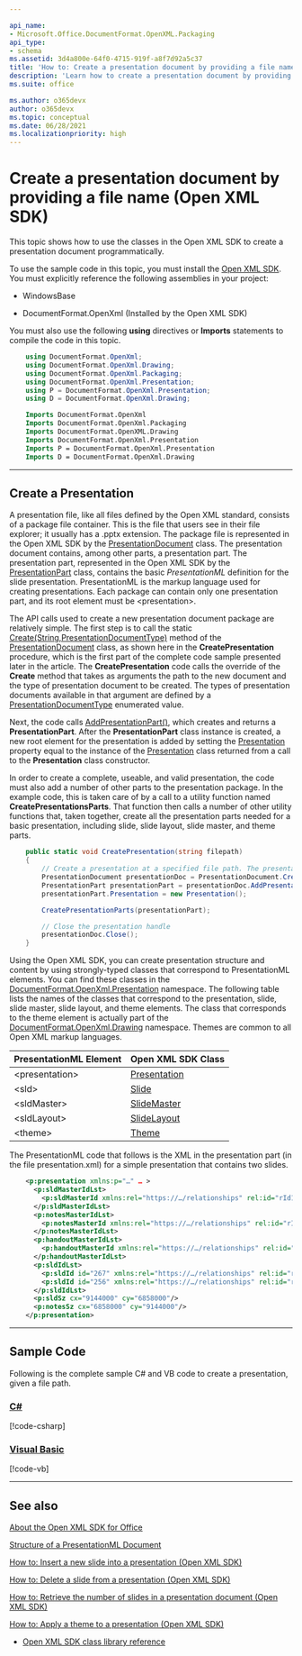 ```yaml
---

api_name:
- Microsoft.Office.DocumentFormat.OpenXML.Packaging
api_type:
- schema
ms.assetid: 3d4a800e-64f0-4715-919f-a8f7d92a5c37
title: 'How to: Create a presentation document by providing a file name (Open XML SDK)'
description: 'Learn how to create a presentation document by providing a file name using the Open XML SDK.'
ms.suite: office

ms.author: o365devx
author: o365devx
ms.topic: conceptual
ms.date: 06/28/2021
ms.localizationpriority: high
---
```


# Create a presentation document by providing a file name (Open XML SDK)

This topic shows how to use the classes in the Open XML SDK to
create a presentation document programmatically.

To use the sample code in this topic, you must install the [Open XML SDK](https://www.nuget.org/packages/DocumentFormat.OpenXml). You
must explicitly reference the following assemblies in your project:

- WindowsBase

- DocumentFormat.OpenXml (Installed by the Open XML SDK)

You must also use the following **using**
directives or **Imports** statements to compile
the code in this topic.

```csharp
    using DocumentFormat.OpenXml;
    using DocumentFormat.OpenXml.Drawing;
    using DocumentFormat.OpenXml.Packaging;
    using DocumentFormat.OpenXml.Presentation;
    using P = DocumentFormat.OpenXml.Presentation;
    using D = DocumentFormat.OpenXml.Drawing;
```

```vb
    Imports DocumentFormat.OpenXml
    Imports DocumentFormat.OpenXml.Packaging
    Imports DocumentFormat.OpenXML.Drawing 
    Imports DocumentFormat.OpenXml.Presentation
    Imports P = DocumentFormat.OpenXml.Presentation
    Imports D = DocumentFormat.OpenXml.Drawing
```

--------------------------------------------------------------------------------

## Create a Presentation

A presentation file, like all files defined by the Open XML standard,
consists of a package file container. This is the file that users see in
their file explorer; it usually has a .pptx extension. The package file
is represented in the Open XML SDK by the [PresentationDocument](https://msdn.microsoft.com/library/office/documentformat.openxml.packaging.presentationdocument.aspx) class. The
presentation document contains, among other parts, a presentation part.
The presentation part, represented in the Open XML SDK by the [PresentationPart](https://msdn.microsoft.com/library/office/documentformat.openxml.packaging.presentationpart.aspx) class, contains the basic
*PresentationML* definition for the slide presentation. PresentationML
is the markup language used for creating presentations. Each package can
contain only one presentation part, and its root element must be
\<presentation\>.

The API calls used to create a new presentation document package are
relatively simple. The first step is to call the static [Create(String,PresentationDocumentType)](https://msdn.microsoft.com/library/office/cc535977.aspx)
method of the [PresentationDocument](https://msdn.microsoft.com/library/office/documentformat.openxml.packaging.presentationdocument.aspx) class, as shown here
in the **CreatePresentation** procedure, which is the first part of the
complete code sample presented later in the article. The
**CreatePresentation** code calls the override of the **Create** method that takes as arguments the path to
the new document and the type of presentation document to be created.
The types of presentation documents available in that argument are
defined by a [PresentationDocumentType](https://msdn.microsoft.com/library/office/documentformat.openxml.presentationdocumenttype.aspx) enumerated value.

Next, the code calls [AddPresentationPart()](https://msdn.microsoft.com/library/office/documentformat.openxml.packaging.presentationdocument.addpresentationpart.aspx), which creates and
returns a **PresentationPart**. After the **PresentationPart** class instance is created, a new
root element for the presentation is added by setting the [Presentation](https://msdn.microsoft.com/library/office/documentformat.openxml.packaging.presentationpart.presentation.aspx) property equal to the instance
of the [Presentation](https://msdn.microsoft.com/library/office/documentformat.openxml.presentation.presentation.aspx) class returned from a call to
the **Presentation** class constructor.

In order to create a complete, useable, and valid presentation, the code
must also add a number of other parts to the presentation package. In
the example code, this is taken care of by a call to a utility function
named **CreatePresentationsParts**. That function then calls a number of
other utility functions that, taken together, create all the
presentation parts needed for a basic presentation, including slide,
slide layout, slide master, and theme parts.

```csharp
    public static void CreatePresentation(string filepath)
    {
        // Create a presentation at a specified file path. The presentation document type is pptx, by default.
        PresentationDocument presentationDoc = PresentationDocument.Create(filepath, PresentationDocumentType.Presentation);
        PresentationPart presentationPart = presentationDoc.AddPresentationPart();
        presentationPart.Presentation = new Presentation();

        CreatePresentationParts(presentationPart);

        // Close the presentation handle
        presentationDoc.Close();
    }
```

Using the Open XML SDK, you can create presentation structure and
content by using strongly-typed classes that correspond to
PresentationML elements. You can find these classes in the [DocumentFormat.OpenXml.Presentation](https://msdn.microsoft.com/library/office/documentformat.openxml.presentation.aspx)
namespace. The following table lists the names of the classes that
correspond to the presentation, slide, slide master, slide layout, and
theme elements. The class that corresponds to the theme element is
actually part of the [DocumentFormat.OpenXml.Drawing](https://msdn.microsoft.com/library/office/documentformat.openxml.drawing.aspx) namespace.
Themes are common to all Open XML markup languages.

| PresentationML Element | Open XML SDK Class |
|---|---|
| &lt;presentation&gt; | [Presentation](https://msdn.microsoft.com/library/office/documentformat.openxml.presentation.presentation.aspx) |
| &lt;sld&gt; | [Slide](https://msdn.microsoft.com/library/office/documentformat.openxml.presentation.slide.aspx) |
| &lt;sldMaster&gt; | [SlideMaster](https://msdn.microsoft.com/library/office/documentformat.openxml.presentation.slidemaster.aspx) |
| &lt;sldLayout&gt; | [SlideLayout](https://msdn.microsoft.com/library/office/documentformat.openxml.presentation.slidelayout.aspx) |
| &lt;theme&gt; | [Theme](https://msdn.microsoft.com/library/office/documentformat.openxml.drawing.theme.aspx) |

The PresentationML code that follows is the XML in the presentation part
(in the file presentation.xml) for a simple presentation that contains
two slides.

```xml
    <p:presentation xmlns:p="…" … >
      <p:sldMasterIdLst>
        <p:sldMasterId xmlns:rel="https://…/relationships" rel:id="rId1"/>
      </p:sldMasterIdLst>
      <p:notesMasterIdLst>
        <p:notesMasterId xmlns:rel="https://…/relationships" rel:id="rId4"/>
      </p:notesMasterIdLst>
      <p:handoutMasterIdLst>
        <p:handoutMasterId xmlns:rel="https://…/relationships" rel:id="rId5"/>
      </p:handoutMasterIdLst>
      <p:sldIdLst>
        <p:sldId id="267" xmlns:rel="https://…/relationships" rel:id="rId2"/>
        <p:sldId id="256" xmlns:rel="https://…/relationships" rel:id="rId3"/>
      </p:sldIdLst>
      <p:sldSz cx="9144000" cy="6858000"/>
      <p:notesSz cx="6858000" cy="9144000"/>
    </p:presentation>
```

--------------------------------------------------------------------------------

## Sample Code

Following is the complete sample C\# and VB code to create a
presentation, given a file path.

### [C#](#tab/cs)
[!code-csharp[](../samples/presentation/create_by_providing_a_file_name/cs/Program.cs)]

### [Visual Basic](#tab/vb)
[!code-vb[](../samples/presentation/create_by_providing_a_file_name/vb/Program.vb)]

--------------------------------------------------------------------------------

## See also 

[About the Open XML SDK for Office](about-the-open-xml-sdk.md)  

[Structure of a PresentationML Document](structure-of-a-presentationml-document.md)  

[How to: Insert a new slide into a presentation (Open XML SDK)](how-to-insert-a-new-slide-into-a-presentation.md)  

[How to: Delete a slide from a presentation (Open XML SDK)](how-to-delete-a-slide-from-a-presentation.md)  

[How to: Retrieve the number of slides in a presentation document (Open XML SDK)](how-to-retrieve-the-number-of-slides-in-a-presentation-document.md)  

[How to: Apply a theme to a presentation (Open XML SDK)](how-to-apply-a-theme-to-a-presentation.md)  

- [Open XML SDK class library reference](/office/open-xml/open-xml-sdk)
